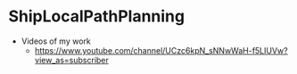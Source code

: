 # ShipLocalPathPlanning
* Videos of my work
  - https://www.youtube.com/channel/UCzc6kpN_sNNwWaH-f5LIUVw?view_as=subscriber
